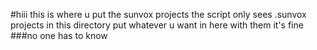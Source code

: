 #hiii
this is where u put the sunvox projects
the script only sees .sunvox projects in this directory
put whatever u want in here with them it's fine
###no one has to know